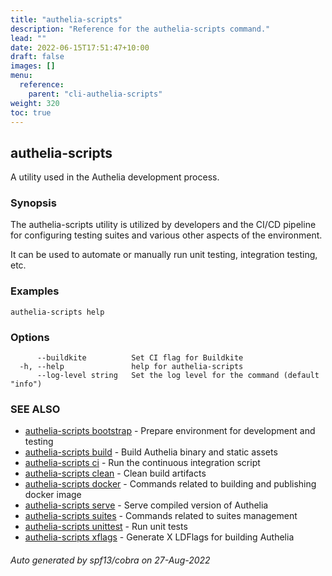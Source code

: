 ```yaml
---
title: "authelia-scripts"
description: "Reference for the authelia-scripts command."
lead: ""
date: 2022-06-15T17:51:47+10:00
draft: false
images: []
menu:
  reference:
    parent: "cli-authelia-scripts"
weight: 320
toc: true
---
```


## authelia-scripts

A utility used in the Authelia development process.

### Synopsis

The authelia-scripts utility is utilized by developers and the CI/CD pipeline for configuring
testing suites and various other aspects of the environment.

It can be used to automate or manually run unit testing, integration testing, etc.

### Examples

```
authelia-scripts help
```

### Options

```
      --buildkite          Set CI flag for Buildkite
  -h, --help               help for authelia-scripts
      --log-level string   Set the log level for the command (default "info")
```

### SEE ALSO

* [authelia-scripts bootstrap](authelia-scripts_bootstrap.md)	 - Prepare environment for development and testing
* [authelia-scripts build](authelia-scripts_build.md)	 - Build Authelia binary and static assets
* [authelia-scripts ci](authelia-scripts_ci.md)	 - Run the continuous integration script
* [authelia-scripts clean](authelia-scripts_clean.md)	 - Clean build artifacts
* [authelia-scripts docker](authelia-scripts_docker.md)	 - Commands related to building and publishing docker image
* [authelia-scripts serve](authelia-scripts_serve.md)	 - Serve compiled version of Authelia
* [authelia-scripts suites](authelia-scripts_suites.md)	 - Commands related to suites management
* [authelia-scripts unittest](authelia-scripts_unittest.md)	 - Run unit tests
* [authelia-scripts xflags](authelia-scripts_xflags.md)	 - Generate X LDFlags for building Authelia

###### Auto generated by spf13/cobra on 27-Aug-2022
